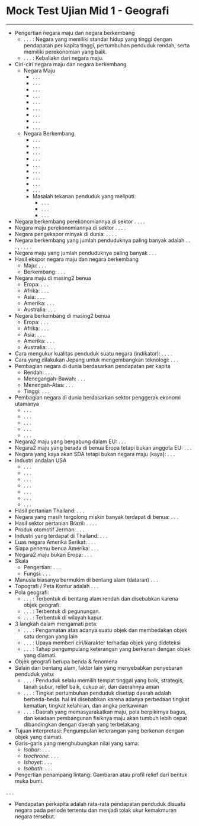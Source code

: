 # Mock Test Ujian Mid 1 - Geografi
---

- Pengertian negara maju dan negara berkembang
   - . . . : Negara yang memiliki standar hidup yang tinggi dengan pendapatan per kapita tinggi, pertumbuhan penduduk rendah, serta memiliki perekonomian yang baik.
   - . . . : Kebaliakn dari negara maju.
- Ciri-ciri negara maju dan negara berkembang
    - Negara Maju
        - . . . 
        - . . . 
        - . . . 
        - . . . 
        - . . . 
        - . . . 
        - . . . 
        - . . . 
        - . . . 
    - Negara Berkembang
        - . . . 
        - . . . 
        - . . . 
        - . . . 
        - . . . 
        - . . . 
        - . . . 
        - . . . 
        - . . . 
        - Masalah tekanan penduduk yang meliputi:
     	    - . . . 
     	    - . . . 
     	    - . . . 
- Negara berkembang perekonomiannya di sektor . . . .
- Negara maju perekonomiannya di sektor . . . .
- Negara pengekspor minyak di dunia: . . . .
- Negara berkembang yang jumlah penduduknya paling banyak adalah . . . , . . . .
- Negara maju yang jumlah penduduknya paling banyak . . . 
- Hasil ekspor negara maju dan negara berkembang
    - Maju: . . . 
    - Berkembang: . . . 
- Negara maju di masing2 benua
    - Eropa: . . . 
    - Afrika: . . . 
    - Asia: . . . 
    - Amerika: . . . 
    - Australia: . . . 
- Negara berkembang di masing2 benua
    - Eropa: . . . 
    - Afrika: . . . 
    - Asia: . . . 
    - Amerika: . . . 
    - Australia: . . . 
- Cara mengukur kualitas penduduk suatu negara (indikator): . . . .
- Cara yang dilakukan Jepang untuk mengembangkan teknologi: . . .  
- Pembagian negara di dunia berdasarkan pendapatan per kapita
    - Rendah: . . . 
    - Menegangah-Bawah: . . . 
    - Menengah-Atas: . . . 
    - Tinggi: . . . 
- Pembagian negara di dunia berdasarkan sektor penggerak ekonomi utamanya
    - . . . 
    - . . . 
    - . . . 
    - . . . 
    - . . . 
- Negara2 maju yang bergabung dalam EU: . . . 
- Negara2 maju yang berada di benua Eropa tetapi bukan anggota EU: . . . 
- Negara yang kaya akan SDA tetapi bukan negara maju (kaya): . . . 
- Industri andalan USA
    - . . . 
    - . . . 
    - . . . 
    - . . . 
    - . . . 
    - . . . 
    - . . . 
- Hasil pertanian Thailand: . . . 
- Negara yang masih tergolong miskin banyak terdapat di benua: . . . 
- Hasil sektor pertanian Brazil: . . . .
- Produk otomotif Jerman: . . . 
- Industri yang terdapat di Thailand: . . . 
- Luas negara Amerika Serikat: . . . 
- Siapa penemu benua Amerika: . . . 
- Negara2 maju bukan Eropa: . . . 
- Skala
  - Pengertian: . . . 
  - Fungsi: . . . 
- Manusia biasanya bermukim di bentang alam (dataran) . . . 
- Topografi / Peta Kontur adalah . . . 
- Pola geografi:
  - . . . : Terbentuk di bentang alam rendah dan disebabkan karena objek geografi.
  - . . . : Terbentuk di pegunungan.
  - . . . : Terbentuk di wilayah kapur.
- 3 langkah dalam mengamati peta: 
  - . . . : Pengamatan atas adanya suatu objek dan membedakan objek satu dengan yang lain
  - . . . : Upaya memberi ciri/karakter terhadap objek yang dideteksi
  - . . . : Tahap pengumpulang keterangan yang berkenan dengan objek yang diamati.
- Objek geografi berupa benda & fenomena
- Selain dari bentang alam, faktor lain yang menyebabkan penyebaran penduduk yaitu:
  - . . . : Penduduk selalu memilih tempat tinggal yang baik, strategis, tanah subur, relief baik, cukup air, dan daerahnya aman
  - . . . : Tingkat pertumbuhan penduduk disetiap daerah adalah berbeda-beda. hal ini disebabkan karena adanya perbedaan tingkat kematian, tingkat kelahiran, dan angka perkawinan
  - . . . : Daerah yang memasyarakatkan maju, pola berpikirnya bagus, dan keadaan pembangunan fisiknya maju akan tumbuh lebih cepat dibandingkan dengan daerah yang terbelakang. 
- Tujuan interpretasi: Pengumpulan keterangan yang berkenan dengan objek yang diamati.
- Garis-garis yang menghubungkan nilai yang sama:
  - *Isobar*: . . . 
  - *Isochrone*: . . . 
  - *Ishoyet*: . . . 
  - *Isobath*: . . . 
- Pengertian penampang lintang: Gambaran atau profil relief dari bentuk muka bumi.

. . . 
- Pendapatan perkapita adalah rata-rata pendapatan penduduk disuatu negara pada periode tertentu dan menjadi tolak ukur kemakmuran negara tersebut.